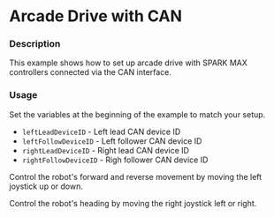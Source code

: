# Arcade Drive with CAN

### Description
This example shows how to set up arcade drive with SPARK MAX controllers connected via the CAN interface.

### Usage
Set the variables at the beginning of the example to match your setup.
- `leftLeadDeviceID` - Left lead CAN device ID
- `leftFollowDeviceID` - Left follower CAN device ID
- `rightLeadDeviceID` - Right lead CAN device ID
- `rightFollowDeviceID` - Righ follower CAN device ID

Control the robot's forward and reverse movement by moving the left joystick up or down.

Control the robot's heading by moving the right joystick left or right.